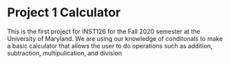 
# Project 1 Calculator 

This is the first project for INST126 for the Fall 2020 semester at the University of Maryland.
We are using our knowledge of conditonals to make a basic calculator that allows the user to do 
operations such as addition, subtraction, multipulication, and division 
